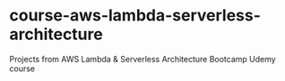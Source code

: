 # course-aws-lambda-serverless-architecture

Projects from AWS Lambda & Serverless Architecture Bootcamp Udemy course